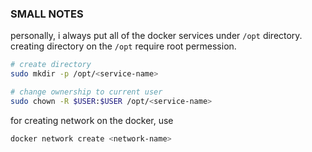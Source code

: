 ### SMALL NOTES

personally, i always put all of the docker services under `/opt` directory. creating directory on the `/opt` require root permession.

```bash
# create directory
sudo mkdir -p /opt/<service-name>

# change ownership to current user
sudo chown -R $USER:$USER /opt/<service-name>
```

for creating network on the docker, use

```bash
docker network create <network-name>
```
